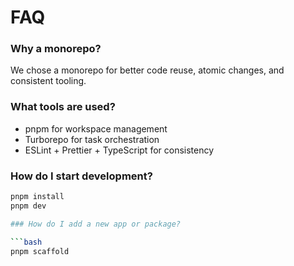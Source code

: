 # FAQ

### Why a monorepo?

We chose a monorepo for better code reuse, atomic changes, and consistent tooling.

### What tools are used?

- pnpm for workspace management
- Turborepo for task orchestration
- ESLint + Prettier + TypeScript for consistency

### How do I start development?

```bash
pnpm install
pnpm dev

### How do I add a new app or package?

```bash
pnpm scaffold

